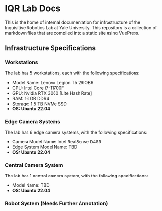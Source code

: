 # IQR Lab Docs

This is the home of internal documentation for infrastructure of the Inquisitive Robotics Lab at Yale University. This repository is a collection of markdown files that are compiled into a static site using [VuePress](https://vuepress.vuejs.org/).

## Infrastructure Specifications

### Workstations

The lab has 5 workstations, each with the following specifications:

- Model Name: Lenovo Legion T5 26IOB6
- CPU: Intel Core i7-11700F
- GPU: Nvidia RTX 3060 [Lite Hash Rate]
- RAM: 16 GB DDR4
- Storage: 1.5 TB NVMe SSD
- **OS: Ubuntu 22.04**

### Edge Camera Systems

The lab has 6 edge camera systems, with the following specifications:

- Camera Model Name: Intel RealSense D455
- Edge System Model Name: TBD
- **OS: Ubuntu 22.04**

### Central Camera System

The lab has 1 central camera system, with the following specifications:

- Model Name: TBD
- **OS: Ubuntu 22.04**

### Robot System (Needs Further Annotation)
